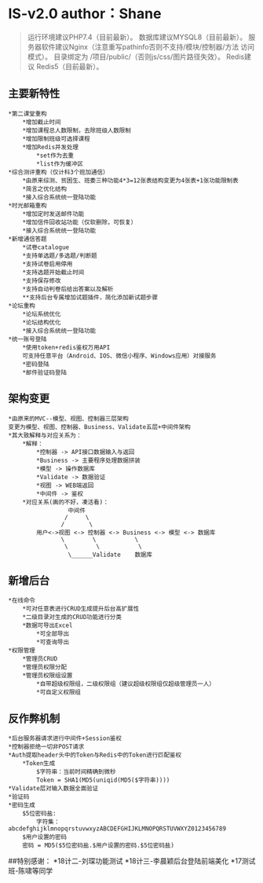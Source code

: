 IS-v2.0 author：Shane
===============

> 运行环境建议PHP7.4（目前最新）。
> 数据库建议MYSQL8（目前最新）。
> 服务器软件建议Nginx（注意重写pathinfo否则不支持/模块/控制器/方法 访问模式）。
> 目录绑定为 /项目/public/（否则js/css/图片路径失效）。
> Redis建议 Redis5（目前最新）。

## 主要新特性

    *第二课堂重构
        *增加截止时间
        *增加课程总人数限制，去除班级人数限制
        *增加限制班级可选择课程
        *增加Redis并发处理
            *set作为去重
            *list作为缓冲区
    *综合测评重构（仅计科3个班加通信）
        *由原来综测、贫困生、班委三种功能4*3=12张表结构变更为4张表+1张功能限制表
        *简言之优化结构
        *接入综合系统统一登陆功能
    *时光邮箱重构
        *增加定时发送邮件功能
        *增加信件回收站功能（仅软删除，可恢复）
        *接入综合系统统一登陆功能
    *新增通信答题
        *试卷catalogue
        *支持单选题/多选题/判断题
        *支持试卷启用停用
        *支持选题开始截止时间
        *支持保存修改
        *支持自动判卷后给出答案以及解析
        **支持后台专属增加试题插件，简化添加新试题步骤
    *论坛重构
        *论坛系统优化
        *论坛结构优化
        *接入综合系统统一登陆功能
    *统一账号登陆
        *使用token+redis鉴权万用API
        可支持任意平台（Android、IOS、微信小程序、Windows应用）对接服务
        *密码登陆
        *邮件验证码登陆

## 架构变更
    
    *由原来的MVC--模型、视图、控制器三层架构
    变更为模型、视图、控制器、Business、Validate五层+中间件架构
    *其大致解释与对应关系为：
        *解释：
            *控制器 -> API接口数据输入与返回
            *Business -> 主要程序处理数据拼装
            *模型 -> 操作数据库
            *Validate -> 数据验证
            *视图 -> WEB端返回
            *中间件 -> 鉴权
        *对应关系(画的不好，凑活看)：
                     中间件
                    /     \
                   /       \
            用户<->视图 <-> 控制器 <-> Business <-> 模型 <-> 数据库
                   \        \           \
                    \        \           \
                     \______Validate    数据库
    
## 新增后台

    *在线命令
        *可对任意表进行CRUD生成提升后台高扩展性
        *二级目录对生成的CRUD功能进行分类
        *数据可导出Excel
            *可全部导出
            *可查询导出
    *权限管理
        *管理员CRUD
        *管理员权限分配
        *管理员权限组设置
            *自带超级权限组，二级权限组（建议超级权限组仅超级管理员一人）
            *可自定义权限组

## 反作弊机制
    
    *后台服务器请求进行中间件+Session鉴权
    *控制器拒绝一切非POST请求
    *Auth提取header头中的Token与Redis中的Token进行匹配鉴权
        *Token生成
            $字符串：当前时间精确到微秒
            Token = SHA1(MD5(uniqid(MD5($字符串))))
    *Validate层对输入数据全面验证
    *验证码
    *密码生成
        $5位密码盐:
            字符集：abcdefghijklmnopqrstuvwxyzABCDEFGHIJKLMNOPQRSTUVWXYZ0123456789
        $用户设置的密码
        密码 = MD5($5位密码盐.$用户设置的密码.$5位密码盐)
        
##特别感谢：
    *18计二-刘琛功能测试
    *18计三-李晨颖后台登陆前端美化
    *17测试班-陈啸等同学